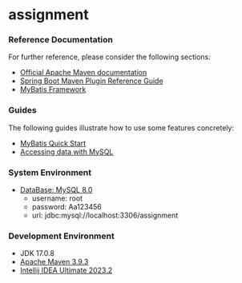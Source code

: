 # assignment

### Reference Documentation

For further reference, please consider the following sections:

* [Official Apache Maven documentation](https://maven.apache.org/guides/index.html)
* [Spring Boot Maven Plugin Reference Guide](https://docs.spring.io/spring-boot/docs/3.1.2/maven-plugin/reference/html/)
* [MyBatis Framework](https://mybatis.org/spring-boot-starter/mybatis-spring-boot-autoconfigure/)


### Guides

The following guides illustrate how to use some features concretely:

* [MyBatis Quick Start](https://github.com/mybatis/spring-boot-starter/wiki/Quick-Start)
* [Accessing data with MySQL](https://spring.io/guides/gs/accessing-data-mysql/)

### System Environment

* [DataBase: MySQL 8.0](https://dev.mysql.com/downloads/installer/)
   * username: root
   * password: Aa123456 
   * url: jdbc:mysql://localhost:3306/assignment

### Development Environment
* JDK 17.0.8
* [Apache Maven 3.9.3](https://maven.apache.org/download.cgi)
* [Intellij IDEA Ultimate 2023.2](https://www.jetbrains.com/idea/download/?section=windows)

